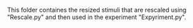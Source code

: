This folder containes the resized stimuli that are rescaled using "Rescale.py" and then used in the experiment "Expyriment.py".
